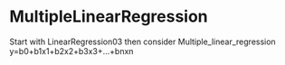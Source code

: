 # MultipleLinearRegression
Start with LinearRegression03 then consider Multiple_linear_regression
y=b0+b1x1+b2x2+b3x3+...+bnxn
